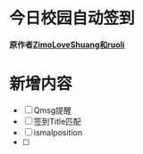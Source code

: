 # 今日校园自动签到

**原作者[ZimoLoveShuang和ruoli](https://github.com/ZimoLoveShuang/auto-submit/tree/ruoli)**

# 新增内容

- [ ] Qmsg提醒
- [ ] 签到Title匹配
- [ ] ismalposition
- [ ] 
